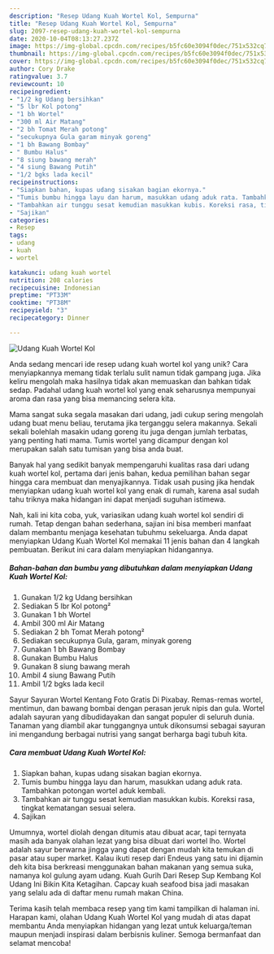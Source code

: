 ```yaml
---
description: "Resep Udang Kuah Wortel Kol, Sempurna"
title: "Resep Udang Kuah Wortel Kol, Sempurna"
slug: 2097-resep-udang-kuah-wortel-kol-sempurna
date: 2020-10-04T08:13:27.237Z
image: https://img-global.cpcdn.com/recipes/b5fc60e3094f0dec/751x532cq70/udang-kuah-wortel-kol-foto-resep-utama.jpg
thumbnail: https://img-global.cpcdn.com/recipes/b5fc60e3094f0dec/751x532cq70/udang-kuah-wortel-kol-foto-resep-utama.jpg
cover: https://img-global.cpcdn.com/recipes/b5fc60e3094f0dec/751x532cq70/udang-kuah-wortel-kol-foto-resep-utama.jpg
author: Cory Drake
ratingvalue: 3.7
reviewcount: 10
recipeingredient:
- "1/2 kg Udang bersihkan"
- "5 lbr Kol potong"
- "1 bh Wortel"
- "300 ml Air Matang"
- "2 bh Tomat Merah potong"
- "secukupnya Gula garam minyak goreng"
- "1 bh Bawang Bombay"
- " Bumbu Halus"
- "8 siung bawang merah"
- "4 siung Bawang Putih"
- "1/2 bgks lada kecil"
recipeinstructions:
- "Siapkan bahan, kupas udang sisakan bagian ekornya."
- "Tumis bumbu hingga layu dan harum, masukkan udang aduk rata. Tambahkan potongan wortel aduk kembali."
- "Tambahkan air tunggu sesat kemudian masukkan kubis. Koreksi rasa, tingkat kematangan sesuai selera."
- "Sajikan"
categories:
- Resep
tags:
- udang
- kuah
- wortel

katakunci: udang kuah wortel 
nutrition: 208 calories
recipecuisine: Indonesian
preptime: "PT33M"
cooktime: "PT38M"
recipeyield: "3"
recipecategory: Dinner

---
```



![Udang Kuah Wortel Kol](https://img-global.cpcdn.com/recipes/b5fc60e3094f0dec/751x532cq70/udang-kuah-wortel-kol-foto-resep-utama.jpg)

Anda sedang mencari ide resep udang kuah wortel kol yang unik? Cara menyiapkannya memang tidak terlalu sulit namun tidak gampang juga. Jika keliru mengolah maka hasilnya tidak akan memuaskan dan bahkan tidak sedap. Padahal udang kuah wortel kol yang enak seharusnya mempunyai aroma dan rasa yang bisa memancing selera kita.

Mama sangat suka segala masakan dari udang, jadi cukup sering mengolah udang buat menu beliau, terutama jika terganggu selera makannya. Sekali sekali bolehlah masakin udang goreng itu juga dengan jumlah terbatas, yang penting hati mama. Tumis wortel yang dicampur dengan kol merupakan salah satu tumisan yang bisa anda buat.

Banyak hal yang sedikit banyak mempengaruhi kualitas rasa dari udang kuah wortel kol, pertama dari jenis bahan, kedua pemilihan bahan segar hingga cara membuat dan menyajikannya. Tidak usah pusing jika hendak menyiapkan udang kuah wortel kol yang enak di rumah, karena asal sudah tahu triknya maka hidangan ini dapat menjadi suguhan istimewa.


Nah, kali ini kita coba, yuk, variasikan udang kuah wortel kol sendiri di rumah. Tetap dengan bahan sederhana, sajian ini bisa memberi manfaat dalam membantu menjaga kesehatan tubuhmu sekeluarga. Anda dapat menyiapkan Udang Kuah Wortel Kol memakai 11 jenis bahan dan 4 langkah pembuatan. Berikut ini cara dalam menyiapkan hidangannya.

<!--inarticleads1-->

##### Bahan-bahan dan bumbu yang dibutuhkan dalam menyiapkan Udang Kuah Wortel Kol:

1. Gunakan 1/2 kg Udang bersihkan
1. Sediakan 5 lbr Kol potong²
1. Gunakan 1 bh Wortel
1. Ambil 300 ml Air Matang
1. Sediakan 2 bh Tomat Merah potong²
1. Sediakan secukupnya Gula, garam, minyak goreng
1. Gunakan 1 bh Bawang Bombay
1. Gunakan  Bumbu Halus
1. Gunakan 8 siung bawang merah
1. Ambil 4 siung Bawang Putih
1. Ambil 1/2 bgks lada kecil


Sayur Sayuran Wortel Kentang Foto Gratis Di Pixabay. Remas-remas wortel, mentimun, dan bawang bombai dengan perasan jeruk nipis dan gula. Wortel adalah sayuran yang dibudidayakan dan sangat populer di seluruh dunia. Tanaman yang diambil akar tunggangnya untuk dikonsumsi sebagai sayuran ini mengandung berbagai nutrisi yang sangat berharga bagi tubuh kita. 

<!--inarticleads2-->

##### Cara membuat Udang Kuah Wortel Kol:

1. Siapkan bahan, kupas udang sisakan bagian ekornya.
1. Tumis bumbu hingga layu dan harum, masukkan udang aduk rata. Tambahkan potongan wortel aduk kembali.
1. Tambahkan air tunggu sesat kemudian masukkan kubis. Koreksi rasa, tingkat kematangan sesuai selera.
1. Sajikan


Umumnya, wortel diolah dengan ditumis atau dibuat acar, tapi ternyata masih ada banyak olahan lezat yang bisa dibuat dari wortel lho. Wortel adalah sayur berwarna jingga yang dapat dengan mudah kita temukan di pasar atau super market. Kalau ikuti resep dari Endeus yang satu ini dijamin deh kita bisa berkreasi menggunakan bahan makanan yang semua suka, namanya kol gulung ayam udang. Kuah Gurih Dari Resep Sup Kembang Kol Udang Ini Bikin Kita Ketagihan. Capcay kuah seafood bisa jadi masakan yang selalu ada di daftar menu rumah makan China. 

Terima kasih telah membaca resep yang tim kami tampilkan di halaman ini. Harapan kami, olahan Udang Kuah Wortel Kol yang mudah di atas dapat membantu Anda menyiapkan hidangan yang lezat untuk keluarga/teman maupun menjadi inspirasi dalam berbisnis kuliner. Semoga bermanfaat dan selamat mencoba!
